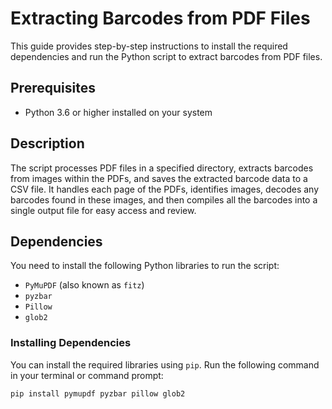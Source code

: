 # Extracting Barcodes from PDF Files

This guide provides step-by-step instructions to install the required dependencies and run the Python script to extract barcodes from PDF files.

## Prerequisites

- Python 3.6 or higher installed on your system

## Description

The script processes PDF files in a specified directory, extracts barcodes from images within the PDFs, and saves the extracted barcode data to a CSV file. It handles each page of the PDFs, identifies images, decodes any barcodes found in these images, and then compiles all the barcodes into a single output file for easy access and review.

## Dependencies

You need to install the following Python libraries to run the script:

- `PyMuPDF` (also known as `fitz`)
- `pyzbar`
- `Pillow`
- `glob2`

### Installing Dependencies

You can install the required libraries using `pip`. Run the following command in your terminal or command prompt:

```bash
pip install pymupdf pyzbar pillow glob2
